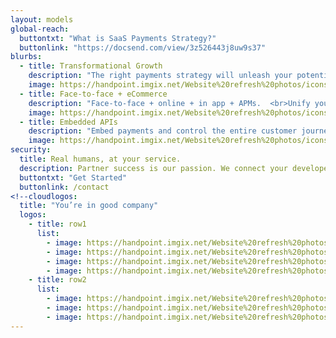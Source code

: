```yaml
---
layout: models
global-reach:
  buttontxt: "What is SaaS Payments Strategy?"
  buttonlink: "https://docsend.com/view/3z526443j8uw9s37"
blurbs: 
  - title: Transformational Growth
    description: "The right payments strategy will unleash your potential to outpace the competition."
    image: https://handpoint.imgix.net/Website%20refresh%20photos/icons/ico15.svg
  - title: Face-to-face + eCommerce
    description: "Face-to-face + online + in app + APMs.  <br>Unify your payments and monetize them all."
    image: https://handpoint.imgix.net/Website%20refresh%20photos/icons/ico16.svg
  - title: Embedded APIs
    description: "Embed payments and control the entire customer journey."
    image: https://handpoint.imgix.net/Website%20refresh%20photos/icons/ico17.svg
security:
  title: Real humans, at your service.
  description: Partner success is our passion. We connect your developers directly with the people who built the platform.  We connect your sales people with our international experts.  We have real humans ready to help you with troubleshooting, technical questions, or new features. Slack or email to speak to someone right away.
  buttontxt: "Get Started"
  buttonlink: /contact
<!--cloudlogos: 
  title: "You’re in good company"
  logos: 
    - title: row1
      list: 
        - image: https://handpoint.imgix.net/Website%20refresh%20photos/Logos/pepperkorn-logo.jpg
        - image: https://handpoint.imgix.net/Website%20refresh%20photos/Logos/lsRetail_logo.png
        - image: https://handpoint.imgix.net/Website%20refresh%20photos/Logos/salesvu_logo.png
        - image: https://handpoint.imgix.net/Website%20refresh%20photos/Logos/salontracker_logo.png
    - title: row2
      list:
        - image: https://handpoint.imgix.net/Website%20refresh%20photos/Logos/ivend_logo.png
        - image: https://handpoint.imgix.net/Website%20refresh%20photos/Logos/emobilepos.png
        - image: https://handpoint.imgix.net/Website%20refresh%20photos/Logos/Appos.png 
---
```

